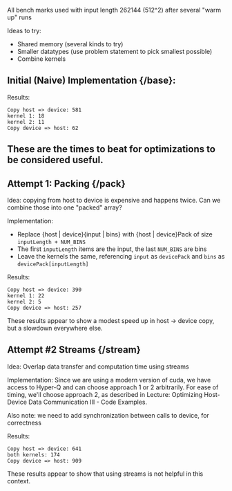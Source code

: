 All bench marks used with input length 262144 (512^2) after several "warm up" runs

Ideas to try:
- Shared memory (several kinds to try)
- Smaller datatypes (use problem statement to pick smallest possible)
- Combine kernels


## Initial (Naive) Implementation {/base}:
Results:
```
Copy host => device: 581
kernel 1: 18
kernel 2: 11
Copy device => host: 62
```

These are the times to beat for optimizations to be considered useful.
---

## Attempt 1: Packing {/pack}
Idea: copying from host to device is expensive and happens twice. Can we combine those
into one "packed" array?

Implementation:
- Replace {host | device}{input | bins} with {host | device}Pack of size `inputLength + NUM_BINS`
- The first `inputLength` items are the input, the last `NUM_BINS` are bins
- Leave the kernels the same, referencing `input` as `devicePack` and `bins` as `devicePack[inputLength]`


Results:
```
Copy host => device: 390
kernel 1: 22
kernel 2: 5
Copy device => host: 257
```
These results appear to show a modest speed up in host -> device copy, but a slowdown everywhere else.

## Attempt #2 Streams {/stream}
Idea: Overlap data transfer and computation time using streams

Implementation: Since we are using a modern version of cuda, we have access to Hyper-Q and can choose approach 1 or 2 arbitrarily. For ease of timing, we'll choose approach 2, as described in Lecture: Optimizing Host-Device Data Communication III - Code Examples.

Also note: we need to add synchronization between calls to device, for correctness

Results:
```
Copy host => device: 641
both kernels: 174
Copy device => host: 909
```

These results appear to show that using streams is not helpful in this context.
